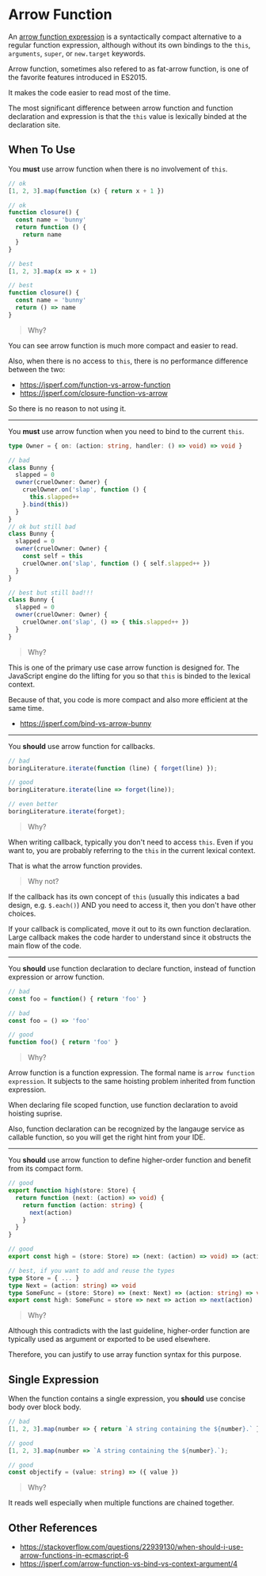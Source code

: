 # Arrow Function

An [arrow function expression][arrow-function-expression] is a syntactically compact alternative to a regular function expression,
although without its own bindings to the `this`, `arguments`, `super`, or `new.target` keywords.

Arrow function, sometimes also refered to as fat-arrow function,
is one of the favorite features introduced in ES2015.

It makes the code easier to read most of the time.

The most significant difference between arrow function and function declaration and expression is that the `this` value is lexically binded at the declaration site.

## When To Use

You **must** use arrow function when there is no involvement of `this`.

```ts
// ok
[1, 2, 3].map(function (x) { return x + 1 })

// ok
function closure() {
  const name = 'bunny'
  return function () {
    return name
  }
}

// best
[1, 2, 3].map(x => x + 1)

// best
function closure() {
  const name = 'bunny'
  return () => name
}
```

> Why?

You can see arrow function is much more compact and easier to read.

Also, when there is no access to `this`,
there is no performance difference between the two:

- <https://jsperf.com/function-vs-arrow-function>
- <https://jsperf.com/closure-function-vs-arrow>

So there is no reason to not using it.

---

You **must** use arrow function when you need to bind to the current `this`.

```ts
type Owner = { on: (action: string, handler: () => void) => void }

// bad
class Bunny {
  slapped = 0
  owner(cruelOwner: Owner) {
    cruelOwner.on('slap', function () {
      this.slapped++
    }.bind(this))
  }
}
// ok but still bad
class Bunny {
  slapped = 0
  owner(cruelOwner: Owner) {
    const self = this
    cruelOwner.on('slap', function () { self.slapped++ })
  }
}

// best but still bad!!!
class Bunny {
  slapped = 0
  owner(cruelOwner: Owner) {
    cruelOwner.on('slap', () => { this.slapped++ })
  }
}
```

> Why?

This is one of the primary use case arrow function is designed for.
The JavaScript engine do the lifting for you so that `this` is binded to the lexical context.

Because of that, you code is more compact and also more efficient at the same time.

- <https://jsperf.com/bind-vs-arrow-bunny>

---

You **should** use arrow function for callbacks.

```ts
// bad
boringLiterature.iterate(function (line) { forget(line) });

// good
boringLiterature.iterate(line => forget(line));

// even better
boringLiterature.iterate(forget);
```

> Why?

When writing callback,
typically you don't need to access `this`.
Even if you want to, you are probably referring to the `this` in the current lexical context.

That is what the arrow function provides.

> Why not?

If the callback has its own concept of `this` (usually this indicates a bad design, e.g. `$.each()`) AND you need to access it, then you don't have other choices.

If your callback is complicated, move it out to its own function declaration. Large callback makes the code harder to understand since it obstructs the main flow of the code.

---

You **should** use function declaration to declare function,
instead of function expression or arrow function.

```ts
// bad
const foo = function() { return 'foo' }

// bad
const foo = () => 'foo'

// good
function foo() { return 'foo' }
```

> Why?

Arrow function is a function expression.
The formal name is `arrow function expression`.
It subjects to the same hoisting problem inherited from function expression.

When declaring file scoped function, use function declaration to avoid hoisting suprise.

Also, function declaration can be recognized by the langauge service as callable function,
so you will get the right hint from your IDE.

---

You **should** use arrow function to define higher-order function and benefit from its compact form.

```ts
// good
export function high(store: Store) {
  return function (next: (action) => void) {
    return function (action: string) {
      next(action)
    }
  }
}

// good
export const high = (store: Store) => (next: (action) => void) => (action: string) => next(action)

// best, if you want to add and reuse the types
type Store = { ... }
type Next = (action: string) => void
type SomeFunc = (store: Store) => (next: Next) => (action: string) => void
export const high: SomeFunc = store => next => action => next(action)
```

> Why?

Although this contradicts with the last guideline,
higher-order function are typically used as argument or exported to be used elsewhere.

Therefore, you can justify to use array function syntax for this purpose.

## Single Expression

When the function contains a single expression,
you **should** use concise body over block body.

```ts
// bad
[1, 2, 3].map(number => { return `A string containing the ${number}.` });

// good
[1, 2, 3].map(number => `A string containing the ${number}.`);

// good
const objectify = (value: string) => ({ value })
```

> Why?

It reads well especially when multiple functions are chained together.

## Other References

- <https://stackoverflow.com/questions/22939130/when-should-i-use-arrow-functions-in-ecmascript-6>
- <https://jsperf.com/arrow-function-vs-bind-vs-context-argument/4>

[arrow-function-expression]: https://developer.mozilla.org/en-US/docs/Web/JavaScript/Reference/Functions/Arrow_functions
